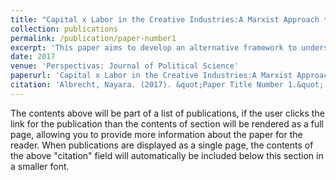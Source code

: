 ```yaml
---
title: "Capital x Labor in the Creative Industries:A Marxist Approach to Copyright and Related Rights"
collection: publications
permalink: /publication/paper-number1
excerpt: 'This paper aims to develop an alternative framework to understand copyright based upon a Marxist analysis of this field. By providing bibliographical research on both the fundamentals of property theories and Marxist perspectives, I try to promote another understanding of how creative industries operate. Therefore, the paper provides a literature study on both intellectual property theories and Marxism. Regarding intellectual property theories, I focus on four types of approaches: welfare theory, labour theory, personality theory, and culture theory. Regarding Marxist perspectives, I explain most fundamental concepts such as "class," "exploitation," and the relationship between classes and the state according to a Marxist view. Then, I try to build a framework that links these concepts. Finally, I employ this Marxist framework to the "modus operandi" of copyright core industries by analyzing how stakeholders interact with each other and to what extent they may affect public policies on copyright and related rights. In the final remarks, I suggest a research agenda on Marxism and copyright. Thus, this is a preliminary exercise to encourage other studies.'
date: 2017
venue: 'Perspectivas: Journal of Political Science'
paperurl: 'Capital x Labor in the Creative Industries:A Marxist Approach to Copyright and Related Rights'
citation: 'Albrecht, Nayara. (2017). &quot;Paper Title Number 1.&quot; <i>Journal 1</i>. 1(1).'
---
```


The contents above will be part of a list of publications, if the user clicks the link for the publication than the contents of section will be rendered as a full page, allowing you to provide more information about the paper for the reader. When publications are displayed as a single page, the contents of the above "citation" field will automatically be included below this section in a smaller font.
